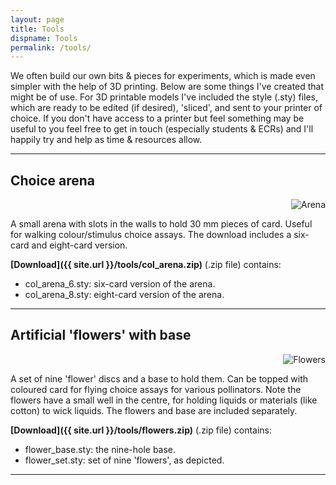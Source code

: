 ```yaml
---
layout: page
title: Tools
dispname: Tools
permalink: /tools/
---
```


We often build our own bits & pieces for experiments, which is made even simpler with the help of 3D printing. Below are some things I've created that might be of use. For 3D printable models I've included the style (.sty) files, which are ready to be edited (if desired), 'sliced', and sent to your printer of choice. If you don't have access to a printer but feel something may be useful to you feel free to get in touch (especially students & ECRs) and I'll happily try and help as time & resources allow.

---

## Choice arena  

<p align="right">
<img src="{{ site.baseurl }}/tools/col_arena.png" title="Arena" class="profile">  
</p>

A small arena with slots in the walls to hold 30 mm pieces of card. Useful for walking colour/stimulus choice assays. The download includes a six-card and eight-card version.

**[Download]({{ site.url }}/tools/col_arena.zip)** (.zip file) contains:
  - col_arena_6.sty: six-card version of the arena.
  - col_arena_8.sty: eight-card version of the arena.

---

## Artificial 'flowers' with base

<p align="right">
<img src="{{ site.baseurl }}/tools/flowers.png" title="Flowers" class="profile">  
</p>

A set of nine 'flower' discs and a base to hold them. Can be topped with coloured card for flying choice assays for various pollinators. Note the flowers have a small well in the centre, for holding liquids or materials (like cotton) to wick liquids. The flowers and base are included separately.

**[Download]({{ site.url }}/tools/flowers.zip)** (.zip file) contains:
  - flower_base.sty: the nine-hole base.
  - flower_set.sty: set of nine 'flowers', as depicted.

---